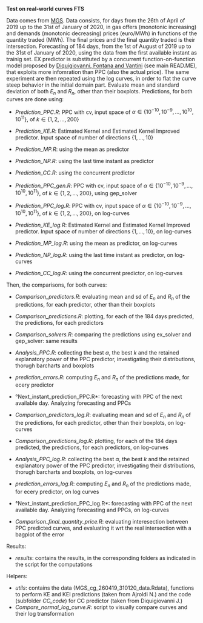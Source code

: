 **Test on real-world curves FTS**

Data comes from [MGS](https://www.mercatoelettrico.org/en/).
Data consists, for days from the 26th of April of 2019 up to the 31st of January of 2020, in gas offers (monotonic increasing) and demands (monotonic decreasing) prices (euro/MWh) in functions of the quantity traded (MWh). The final prices and the final quantity traded is their intersection.
Forecasting of 184 days, from the 1st of August of 2019 up to the 31st of January of 2020, using the data from the first available instant as trainig set. EX predictor is substituted by a concurrent function-on-function model proposed by [Diquigiovanni, Fontana and Vantini](#ref-diquigiovanni) (see main READ.ME), that exploits more infomration than PPC (also the actual price).
The same experiment are then repeated using the log curves, in order to flat the curve steep behavior in the initial domain part.
Evaluate mean and standard deviation of both $E_n$ and $R_n$, other than their boxplots. Predictions, for both curves are done using:

-   *Prediction_PPC.R*: PPC with cv, input space of $\alpha \in \{10^{-10}, 10^{-9},\dots,10^{10},10^{11}\}$, of $k \in \{1,2,\dots,200\}$

-   *Prediction_KE.R*: Estimated Kernel and Estimated Kernel Improved predictor. Input space of number of directions $\{1,...,10\}$

-   *Prediction_MP.R*: using the mean as predictor

-   *Prediction_NP.R*: using the last time instant as predictor

-   *Prediction_CC.R*: using the concurrent predictor

-   *Prediction_PPC_gen.R*: PPC with cv, input space of $\alpha \in \{10^{-10}, 10^{-9},\dots,10^{10},10^{11}\}$, of $k \in \{1,2,\dots,200\}$, using gep_solver

-   *Prediction_PPC_log.R*: PPC with cv, input space of $\alpha \in \{10^{-10}, 10^{-9},\dots,10^{10},10^{11}\}$, of $k \in \{1,2,\dots,200\}$, on log-curves

-   *Prediction_KE_log.R*: Estimated Kernel and Estimated Kernel Improved predictor. Input space of number of directions $\{1,...,10\}$, on log-curves

-   *Prediction_MP_log.R*: using the mean as predictor, on log-curves

-   *Prediction_NP_log.R*: using the last time instant as predictor, on log-curves

-   *Prediction_CC_log.R*: using the concurrent predictor, on log-curves

Then, the comparisons, for both curves:

-   *Comparison_predictors.R*: evaluating mean and sd of $E_n$ and $R_n$ of the predictions, for each predictor, other than their boxplots

-   *Comparison_predictions.R*: plotting, for each of the 184 days predicted, the predictions, for each predictors

-   *Comparison_solvers.R*: comparing the predictions using ex_solver and gep_solver: same results

-   *Analysis_PPC.R*: collecting the best $\alpha$, the best $k$ and the retained explanatory power of the PPC predictor, investigating their distributions, thorugh barcharts and boxplots

-   *prediction_errors.R*: computing $E_n$ and $R_n$ of the predictions made, for ecery predictor

-   °Next_instant_prediction_PPC.R*: forecasting with PPC of the next available day. Analyzing forecasting and PPCs

-   *Comparison_predictors_log.R*: evaluating mean and sd of $E_n$ and $R_n$ of the predictions, for each predictor, other than their boxplots, on log-curves

-   *Comparison_predictions_log.R*: plotting, for each of the 184 days predicted, the predictions, for each predictors, on log-curves

-   *Analysis_PPC_log.R*: collecting the best $\alpha$, the best $k$ and the retained explanatory power of the PPC predictor, investigating their distributions, thorugh barcharts and boxplots, on log-curves

-   *prediction_errors_log.R*: computing $E_n$ and $R_n$ of the predictions made, for ecery predictor, on log curves

-   °Next_instant_prediction_PPC_log.R*: forecasting with PPC of the next available day. Analyzing forecasting and PPCs, on log-curves

-   *Comparison_final_quantity_price.R*: evaluating interesection between PPC predicted curves, and evaluating it wrt the real intersection with a bagplot of the error

Results:

-   *results*: contains the results, in the corresponding folders as indicated in the script for the computations

Helpers:

-   *utils*: contains the data (MGS_cg_260419_310120_data.Rdata), functions to perform KE and KEI predictions (taken from Ajroldi N.) and the code (subfolder *CC_code*) for CC predictor (taken from Diquigiovanni J.) 
-   *Compare_normal_log_curve.R*: script to visually compare curves and their log transformation